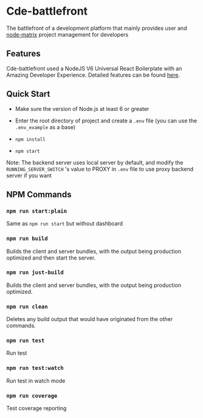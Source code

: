 # Cde-battlefront

The battlefront of a development platform that mainly provides user and [node-matrix](https://github.com/seedyee/node-matrix) project management for developers 


## Features

Cde-battlefront used a NodeJS V6 Universal React Boilerplate with an Amazing Developer Experience. Detailed features can be found [here](https://github.com/seedyee/react-kitty).


## Quick Start

- Make sure the version of Node.js at least 6 or greater

- Enter the root directory of project and create a `.env` file (you can use the `.env_example` as a base)

- `npm install `

- `npm start`

Note: The backend server uses local server by default, and modify the `RUNNING_SERVER_SWITCH` 's value to PROXY in `.env` file to use proxy backend server if you want

## NPM Commands

### `npm run start:plain`
Same as `npm run start` but without dashboard

### `npm run build`

Builds the client and server bundles, with the output being production optimized and then start the server.

### `npm run just-build`

Builds the client and server bundles, with the output being production optimized.

### `npm run clean`

Deletes any build output that would have originated from the other commands.

### `npm run test`
Run test

### `npm run test:watch`
Run test in watch mode

### `npm run coverage`

Test coverage reporting



